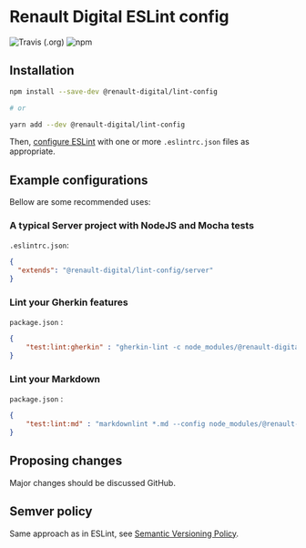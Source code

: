 # Renault Digital ESLint config

![Travis (.org)](https://img.shields.io/travis/renault-digital/lint-config.svg?style=flat-square)
![npm](https://img.shields.io/npm/v/@renault-digital/lint-config.svg?style=flat-square)

## Installation

```sh
npm install --save-dev @renault-digital/lint-config

# or

yarn add --dev @renault-digital/lint-config
```

Then, [configure ESLint](https://eslint.org/docs/user-guide/configuring) with one or more `.eslintrc.json` files as
appropriate.

## Example configurations

Bellow are some recommended uses:

### A typical Server project with NodeJS and Mocha tests

`.eslintrc.json`:

```json
{
  "extends": "@renault-digital/lint-config/server"
}
```

### Lint your Gherkin features

`package.json` :

```json
{
    "test:lint:gherkin" : "gherkin-lint -c node_modules/@renault-digital/lint-config/gherkin.json"
}
```

### Lint your Markdown

`package.json` :

```json
{
    "test:lint:md" : "markdownlint *.md --config node_modules/@renault-digital/lint-config/markdownlint.json"
}
```

## Proposing changes

Major changes should be discussed GitHub.

## Semver policy

Same approach as in ESLint, see [Semantic Versioning Policy](https://github.com/eslint/eslint#user-content-semantic-versioning-policy).
